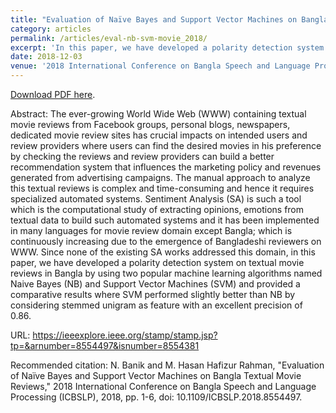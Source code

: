 ```yaml
---
title: "Evaluation of Naïve Bayes and Support Vector Machines on Bangla Textual Movie Reviews"
category: articles
permalink: /articles/eval-nb-svm-movie_2018/
excerpt: 'In this paper, we have developed a polarity detection system on textual movie reviews in Bangla by using two popular machine learning algorithms named Naive Bayes (NB) and Support Vector Machines (SVM) and provided a comparative results where SVM performed slightly better than NB by considering stemmed unigram as feature with an excellent precision of 0.86.'
date: 2018-12-03
venue: '2018 International Conference on Bangla Speech and Language Processing (ICBSLP)'
---
```

<a href="http://nayanbanik.github.io/papers/eval-nb-svm-movie_2018.pdf">Download PDF here</a>.

Abstract: The ever-growing World Wide Web (WWW) containing textual movie reviews from Facebook groups, personal blogs, newspapers, dedicated movie review sites has crucial impacts on intended users and review providers where users can find the desired movies in his preference by checking the reviews and review providers can build a better recommendation system that influences the marketing policy and revenues generated from advertising campaigns. The manual approach to analyze this textual reviews is complex and time-consuming and hence it requires specialized automated systems. Sentiment Analysis (SA) is such a tool which is the computational study of extracting opinions, emotions from textual data to build such automated systems and it has been implemented in many languages for movie review domain except Bangla; which is continuously increasing due to the emergence of Bangladeshi reviewers on WWW. Since none of the existing SA works addressed this domain, in this paper, we have developed a polarity detection system on textual movie reviews in Bangla by using two popular machine learning algorithms named Naive Bayes (NB) and Support Vector Machines (SVM) and provided a comparative results where SVM performed slightly better than NB by considering stemmed unigram as feature with an excellent precision of 0.86.

URL: https://ieeexplore.ieee.org/stamp/stamp.jsp?tp=&arnumber=8554497&isnumber=8554381

Recommended citation: N. Banik and M. Hasan Hafizur Rahman, "Evaluation of Naïve Bayes and Support Vector Machines on Bangla Textual Movie Reviews," 2018 International Conference on Bangla Speech and Language Processing (ICBSLP), 2018, pp. 1-6, doi: 10.1109/ICBSLP.2018.8554497.
